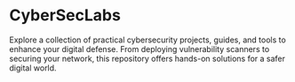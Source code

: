 # CyberSecLabs
Explore a collection of practical cybersecurity projects, guides, and tools to enhance your digital defense. From deploying vulnerability scanners to securing your network, this repository offers hands-on solutions for a safer digital world.
